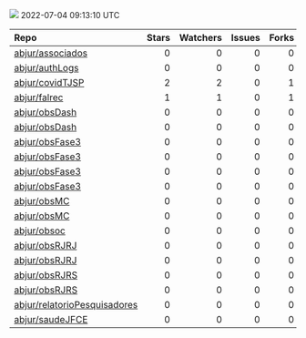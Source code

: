 ![](https://github.com/abjur/abjStatus/workflows/Render%20Status/badge.svg)
2022-07-04 09:13:10 UTC

| Repo                                                                            |  Stars|  Watchers|  Issues|  Forks| Status                                                                                                                                                          | Commit                                                                                                                                                                                        |
|:--------------------------------------------------------------------------------|------:|---------:|-------:|------:|:----------------------------------------------------------------------------------------------------------------------------------------------------------------|:----------------------------------------------------------------------------------------------------------------------------------------------------------------------------------------------|
| [abjur/associados](https://github.com/abjur/associados)                         |      0|         0|       0|      0| [![](https://github.com/abjur/associados/workflows/deploy/badge.svg)](https://github.com/abjur/associados/actions/runs/1989734689)                              | <a href="https://github.com/abjur/associados/commit/d136b44890fe809559c8cb45f4cfc69db8b1ec50" title="Merge pull request #1 from abjur/levantamentos">d136b4</a>                               |
| [abjur/authLogs](https://github.com/abjur/authLogs)                             |      0|         0|       0|      0| [![](https://github.com/abjur/authLogs/workflows/update/badge.svg)](https://github.com/abjur/authLogs/actions/runs/2607366207)                                  | <a href="https://github.com/abjur/authLogs/commit/26c387b2a01c1bc947fced7b943f7dff86c9c3e9" title="Update data">26c387</a>                                                                    |
| [abjur/covidTJSP](https://github.com/abjur/covidTJSP)                           |      2|         2|       0|      1| [![](https://github.com/abjur/covidTJSP/workflows/update-data/badge.svg)](https://github.com/abjur/covidTJSP/actions/runs/2608022477)                           | <a href="https://github.com/abjur/covidTJSP/commit/1d2eaf696ac5b2c4974d1d8ed9fdc1faff3f3199" title="Update data">1d2eaf</a>                                                                   |
| [abjur/falrec](https://github.com/abjur/falrec)                                 |      1|         1|       0|      1| [![](https://github.com/abjur/falrec/workflows/update-data/badge.svg)](https://github.com/abjur/falrec/actions/runs/2604071125)                                 | <a href="https://github.com/abjur/falrec/commit/648bc9e7dd8da1a47a10df8b69a6b99e97e75015" title="Update data">648bc9</a>                                                                      |
| [abjur/obsDash](https://github.com/abjur/obsDash)                               |      0|         0|       0|      0| [![](https://github.com/abjur/obsDash/workflows/deploy-app/badge.svg)](https://github.com/abjur/obsDash/actions/runs/2605970800)                                | <a href="https://github.com/abjur/obsDash/commit/7c6d18b36d334a2fde3c1a2febf03106a0d7017c" title="inclui a aba de incos e atualiza a sessão MC">7c6d18</a>                                    |
| [abjur/obsDash](https://github.com/abjur/obsDash)                               |      0|         0|       0|      0| [![](https://github.com/abjur/obsDash/workflows/deploy-app/badge.svg)](https://github.com/abjur/obsDash/actions/runs/2054787464)                                | <a href="https://github.com/abjur/obsDash/commit/8617e11ecf2742d7a92bcb480f540a989251ef9b" title="testando tirar o markdown daqui">8617e1</a>                                                 |
| [abjur/obsFase3](https://github.com/abjur/obsFase3)                             |      0|         0|       0|      0| [![](https://github.com/abjur/obsFase3/workflows/app/badge.svg)](https://github.com/abjur/obsFase3/actions/runs/2186616925)                                     | <a href="https://github.com/abjur/obsFase3/commit/0b798c4ccec3181ea9825f09304e234e87d06302" title="malformed gh action">0b798c</a>                                                            |
| [abjur/obsFase3](https://github.com/abjur/obsFase3)                             |      0|         0|       0|      0| [![](https://github.com/abjur/obsFase3/workflows/update-data/badge.svg)](https://github.com/abjur/obsFase3/actions/runs/2603798400)                             | <a href="https://github.com/abjur/obsFase3/commit/9d540cc733084e42832918edc8c35716d2e0bf85" title="Update data">9d540c</a>                                                                    |
| [abjur/obsFase3](https://github.com/abjur/obsFase3)                             |      0|         0|       0|      0| [![](https://github.com/abjur/obsFase3/workflows/report/badge.svg)](https://github.com/abjur/obsFase3/actions/runs/2340108973)                                  | <a href="https://github.com/abjur/obsFase3/commit/9d540cc733084e42832918edc8c35716d2e0bf85" title="Update data">9d540c</a>                                                                    |
| [abjur/obsFase3](https://github.com/abjur/obsFase3)                             |      0|         0|       0|      0| [![](https://github.com/abjur/obsFase3/workflows/site/badge.svg)](https://github.com/abjur/obsFase3/actions/runs/2340253444)                                    | <a href="https://github.com/abjur/obsFase3/commit/9d540cc733084e42832918edc8c35716d2e0bf85" title="Update data">9d540c</a>                                                                    |
| [abjur/obsMC](https://github.com/abjur/obsMC)                                   |      0|         0|       0|      0| [![](https://github.com/abjur/obsMC/workflows/deploy/badge.svg)](https://github.com/abjur/obsMC/actions/runs/2585824191)                                        | <a href="https://github.com/abjur/obsMC/commit/85c4307719c28e7186e4d14b2f51e4655897b777" title="script de analise do pre teste">85c430</a>                                                    |
| [abjur/obsMC](https://github.com/abjur/obsMC)                                   |      0|         0|       0|      0| [![](https://github.com/abjur/obsMC/workflows/update-data/badge.svg)](https://github.com/abjur/obsMC/actions/runs/2594479795)                                   | <a href="https://github.com/abjur/obsMC/commit/85c4307719c28e7186e4d14b2f51e4655897b777" title="script de analise do pre teste">85c430</a>                                                    |
| [abjur/obsoc](https://github.com/abjur/obsoc)                                   |      0|         0|       0|      0| [![](https://github.com/abjur/obsoc/workflows/deploy/badge.svg)](https://github.com/abjur/obsoc/actions/runs/1900660306)                                        | <a href="https://github.com/abjur/obsoc/commit/f54f9255a787c225ef2fdbc1afc5ed98b98690aa" title="ajustes no update-data">f54f92</a>                                                            |
| [abjur/obsRJRJ](https://github.com/abjur/obsRJRJ)                               |      0|         0|       0|      0| [![](https://github.com/abjur/obsRJRJ/workflows/app/badge.svg)](https://github.com/abjur/obsRJRJ/actions/runs/2379732855)                                       | <a href="https://github.com/abjur/obsRJRJ/commit/da33f868cf3ec28584d66a1df99a3cd7d570e1e6" title="resolve actions com o glossario errado">da33f8</a>                                          |
| [abjur/obsRJRJ](https://github.com/abjur/obsRJRJ)                               |      0|         0|       0|      0| [![](https://github.com/abjur/obsRJRJ/workflows/update-data/badge.svg)](https://github.com/abjur/obsRJRJ/actions/runs/2604370834)                               | <a href="https://github.com/abjur/obsRJRJ/commit/bab71a0014d970ae29954008f053ac37de9997a6" title="Merge branch 'master' of github.com:abjur/obsRJRJ">bab71a</a>                               |
| [abjur/obsRJRS](https://github.com/abjur/obsRJRS)                               |      0|         0|       0|      0| [![](https://github.com/abjur/obsRJRS/workflows/app/badge.svg)](https://github.com/abjur/obsRJRS/actions/runs/2455247164)                                       | <a href="https://github.com/abjur/obsRJRS/commit/eaf476567558d95ba75d3d3b647e014ddf7ed590" title="Update app.yaml">eaf476</a>                                                                 |
| [abjur/obsRJRS](https://github.com/abjur/obsRJRS)                               |      0|         0|       0|      0| [![](https://github.com/abjur/obsRJRS/workflows/site/badge.svg)](https://github.com/abjur/obsRJRS/actions/runs/2258181602)                                      | <a href="https://github.com/abjur/obsRJRS/commit/b47e69ad51bde0fe329b0d9281c2f0205d20908b" title="faltou a parte de copiar a pasta">b47e69</a>                                                |
| [abjur/relatorioPesquisadores](https://github.com/abjur/relatorioPesquisadores) |      0|         0|       0|      0| [![](https://github.com/abjur/relatorioPesquisadores/workflows/update-data/badge.svg)](https://github.com/abjur/relatorioPesquisadores/actions/runs/2608612843) | <a href="https://github.com/abjur/relatorioPesquisadores/commit/ad94c3175745253413e35bec767bd85e9ef2a443" title="Merge branch 'master' of github.com:abjur/relatorioPesquisadores">ad94c3</a> |
| [abjur/saudeJFCE](https://github.com/abjur/saudeJFCE)                           |      0|         0|       0|      0| [![](https://github.com/abjur/saudeJFCE/workflows/deploy/badge.svg)](https://github.com/abjur/saudeJFCE/actions/runs/2577747642)                                | <a href="https://github.com/abjur/saudeJFCE/commit/80024125027fa7d53cd4fae71fc0412edddd968a" title="Merge branch 'master' of github.com:abjur/saudeJFCE">800241</a>                           |


